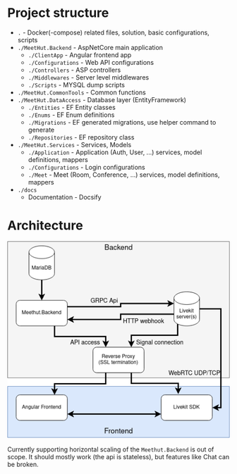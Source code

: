 # Project structure

- `.` - Docker(-compose) related files, solution, basic configurations, scripts
- `./MeetHut.Backend` - AspNetCore main application
  - `./ClientApp` - Angular frontend app
  - `./Configurations` - Web API configurations
  - `./Controllers` - ASP controllers
  - `./Middlewares` - Server level middlewares
  - `./Scripts` - MYSQL dump scripts
- `./MeetHut.CommonTools` - Common functions
- `./MeetHut.DataAccess` - Database layer (EntityFramework)
  - `./Entities` - EF Entity classes
  - `./Enums` - EF Enum definitions
  - `./Migrations` - EF generated migrations, use helper command to generate
  - `./Repositories` - EF repository class
- `./MeetHut.Services` - Services, Models
  - `./Application` - Application (Auth, User, ...) services, model definitions, mappers
  - `./Configurations` - Login configurations
  - `./Meet` - Meet (Room, Conference, ...) services, model definitions, mappers
- `./docs`
  - Documentation - Docsify

# Architecture

![Architecture](architecture.png)

Currently supporting horizontal scaling of the `Meethut.Backend` is out of scope. It should mostly work (the api is stateless), but features like Chat can be broken.
